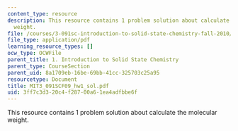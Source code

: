 ```yaml
---
content_type: resource
description: This resource contains 1 problem solution about calculate the molecular
  weight.
file: /courses/3-091sc-introduction-to-solid-state-chemistry-fall-2010/3ff7c3d320c4f28700a61ea4adfbbe6f_MIT3_091SCF09_hw1_sol.pdf
file_type: application/pdf
learning_resource_types: []
ocw_type: OCWFile
parent_title: 1. Introduction to Solid State Chemistry
parent_type: CourseSection
parent_uid: 8a1709eb-16be-69bb-41cc-325703c25a95
resourcetype: Document
title: MIT3_091SCF09_hw1_sol.pdf
uid: 3ff7c3d3-20c4-f287-00a6-1ea4adfbbe6f
---
```

This resource contains 1 problem solution about calculate the molecular weight.